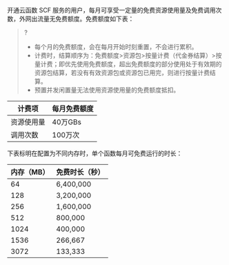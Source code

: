 开通云函数 SCF 服务的用户，每月可享受一定量的免费资源使用量及免费调用次数，外网出流量无免费额度。免费额度如下表：

>?
>- 每个月的免费额度，会在每月开始时刻重置，不会进行累积。
>- 计费时，结算顺序为：免费额度>资源包>按量计费（代金券结算）>按量计费；即优先使用免费额度，超出免费额度的部分使用处于有效期的资源包结算，若没有有效资源包或资源包已用完，则进行按量计费结算。
>- 预置并发闲置量无法使用资源使用量的免费额度抵扣。

| 计费项 |  每月免费额度 |
| ---- | ------ |
| 资源使用量 | 40万GBs  |
| 调用次数    | 100万次   |

下表标明在配置为不同内存时，单个函数每月可免费运行的时长：

| 内存（MB）|免费时长（秒）|
| --- | --- |
| 64 | 6,400,000 |
| 128 | 3,200,000 |
| 256 | 1,600,000 |
| 512 | 800,000 |
| 1024 | 400,000 |
| 1536 | 266,667 |
| 3072 | 133,333 |
